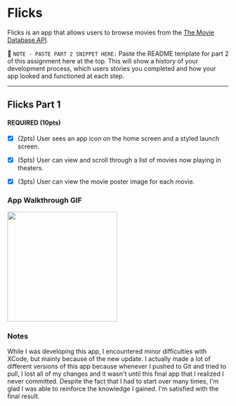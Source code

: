 # Flicks


Flicks is an app that allows users to browse movies from the [The Movie Database API](http://docs.themoviedb.apiary.io/#).

📝 `NOTE - PASTE PART 2 SNIPPET HERE:` Paste the README template for part 2 of this assignment here at the top. This will show a history of your development process, which users stories you completed and how your app looked and functioned at each step.

---

## Flicks Part 1


#### REQUIRED (10pts)
- [x] (2pts) User sees an app icon on the home screen and a styled launch screen.
- [x] (5pts) User can view and scroll through a list of movies now playing in theaters.
- [x] (3pts) User can view the movie poster image for each movie.


### App Walkthrough GIF

<img src="http://g.recordit.co/M6aFLbWfeE.gif" width=250><br>

### Notes
While I was developing this app, I encountered minor difficulties with XCode, but mainly because of the new update. I actually made a lot of different versions of this app because whenever I pushed to Git and tried to pull, I lost all of my changes and it wasn't until this final app that I realized I never committed. Despite the fact that I had to start over many times, I'm glad I was able to reinforce the knowledge I gained. I'm satisfied with the final result.
